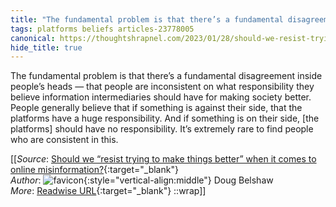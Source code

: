 ```yaml
---
title: "The fundamental problem is that there’s a fundamental disagreement inside ..."
tags: platforms beliefs articles-23778005
canonical: https://thoughtshrapnel.com/2023/01/28/should-we-resist-trying-to-make-things-better-when-it-comes-to-online-misinformation/
hide_title: true
---
```


The fundamental problem is that there’s a fundamental disagreement inside people’s heads — that people are inconsistent on what responsibility they believe information intermediaries should have for making society better. People generally believe that if something is against their side, that the platforms have a huge responsibility. And if something is on their side, [the platforms] should have no responsibility. It’s extremely rare to find people who are consistent in this.


[[_Source_: [Should we “resist trying to make things better” when it comes to online misinformation?](https://thoughtshrapnel.com/2023/01/28/should-we-resist-trying-to-make-things-better-when-it-comes-to-online-misinformation/){:target="_blank"}<br>
_Author_: ![favicon](https://s2.googleusercontent.com/s2/favicons?domain=thoughtshrapnel.com){:style="vertical-align:middle"} Doug Belshaw<br>
_More_: [Readwise URL](https://readwise.io/open/465083078){:target="_blank"}
::wrap]]